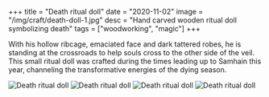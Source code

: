 +++
title = "Death ritual doll"
date = "2020-11-02"
image = "/img/craft/death-doll-1.jpg"
desc = "Hand carved wooden ritual doll symbolizing death"
tags = ["woodworking", "magic"]
+++

With his hollow ribcage, emaciated face and dark tattered robes, he is standing at the crossroads to help souls cross to the other side of the veil. This small ritual doll was crafted during the times leading up to Samhain this year, channeling the transformative energies of the dying season.

![Death ritual doll](/img/craft/death-doll-1.jpg)
![Death ritual doll](/img/craft/death-doll-2.jpg)
![Death ritual doll](/img/craft/death-doll-3.jpg)
![Death ritual doll](/img/craft/death-doll-4.jpg)
